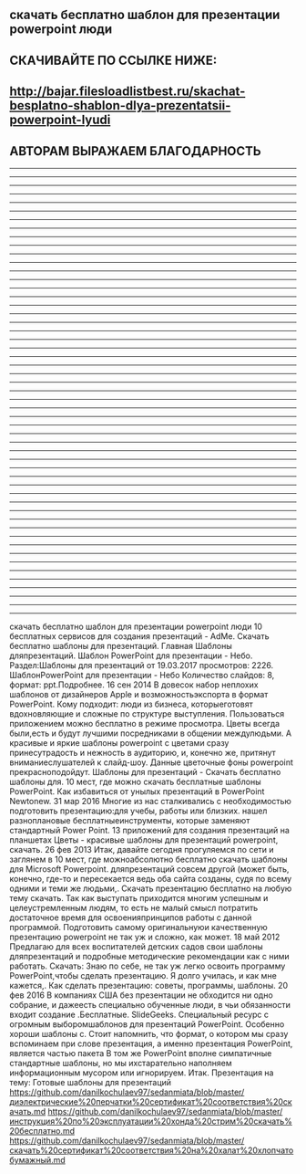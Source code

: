 скачать бесплатно шаблон для презентации powerpoint люди
--------------------------------------------------
СКАЧИВАЙТЕ ПО ССЫЛКЕ НИЖЕ:
--------------------------------------------------
http://bajar.filesloadlistbest.ru/skachat-besplatno-shablon-dlya-prezentatsii-powerpoint-lyudi
--------------------------------------------------
АВТОРАМ ВЫРАЖАЕМ БЛАГОДАРНОСТЬ
--------------------------------------------------
--------------------------------------------------
--------------------------------------------------
--------------------------------------------------
--------------------------------------------------
--------------------------------------------------
--------------------------------------------------
--------------------------------------------------
--------------------------------------------------
--------------------------------------------------
--------------------------------------------------
--------------------------------------------------
--------------------------------------------------
--------------------------------------------------
--------------------------------------------------
--------------------------------------------------
--------------------------------------------------
--------------------------------------------------
--------------------------------------------------
--------------------------------------------------
--------------------------------------------------
--------------------------------------------------
--------------------------------------------------
--------------------------------------------------
--------------------------------------------------
--------------------------------------------------
--------------------------------------------------
--------------------------------------------------
--------------------------------------------------
--------------------------------------------------
--------------------------------------------------
--------------------------------------------------
--------------------------------------------------
--------------------------------------------------
--------------------------------------------------
--------------------------------------------------
--------------------------------------------------
--------------------------------------------------
--------------------------------------------------
--------------------------------------------------
--------------------------------------------------
--------------------------------------------------
--------------------------------------------------
--------------------------------------------------
--------------------------------------------------
--------------------------------------------------
--------------------------------------------------
--------------------------------------------------
--------------------------------------------------
--------------------------------------------------
--------------------------------------------------
--------------------------------------------------
--------------------------------------------------
--------------------------------------------------
скачать бесплатно шаблон для презентации powerpoint люди 10 бесплатных сервисов для создания презентаций - AdMe. Скачать бесплатно шаблоны для презентаций. Главная  Шаблоны дляпрезентаций. Шаблон PowerPoint для презентации - Небо. Раздел:Шаблоны для презентаций от 19.03.2017  просмотров: 2226. ШаблонPowerPoint для презентации - Небо Количество слайдов: 8, формат: ppt.Подробнее. 16 сен 2014  В довесок  набор неплохих шаблонов от дизайнеров Apple и возможностьэкспорта в формат PowerPoint.  Кому подходит: люди из бизнеса, которыеготовят вдохновляющие и сложные по структуре выступления. Пользоваться приложением можно бесплатно в режиме просмотра. Цветы всегда были,есть и будут лучшими посредниками в общении междулюдьми. А красивые и яркие шаблоны powerpoint с цветами сразу принесутрадость и нежность в аудиторию, и, конечно же, притянут вниманиеслушателей к слайд-шоу. Данные цветочные фоны powerpoint прекрасноподойдут. Шаблоны для презентаций - Скачать бесплатно шаблоны для. 10 мест, где можно скачать бесплатные шаблоны PowerPoint. Как избавиться от унылых презентаций в PowerPoint  Newtonew. 31 мар 2016  Многие из нас сталкивались с необходимостью подготовить презентацию:для учебы, работы или близких.  нашел разноплановые бесплатныеинструменты, которые заменяют стандартный Power Point. 13 приложений для создания презентаций на планшетах
Цветы - красивые шаблоны для презентаций powerpoint, скачать. 26 фев 2013  Итак, давайте сегодня прогуляемся по сети и заглянем в 10 мест, где можноабсолютно бесплатно скачать шаблоны для Microsoft Powerpoint.  дляпрезентаций совсем другой (может быть, конечно, где-то и пересекается ведь оба сайта созданы, судя по всему одними и теми же людьми,. Скачать презентацию бесплатно на любую тему скачать. Так как выступать приходится многим успешным и целеустремленным людям, то есть не малый смысл потратить достаточное время для освоенияпринципов работы с данной программой. Подготовить самому оригинальнуюи качественную презентацию powerpoint не так уж и сложно, как может. 18 май 2012  Предлагаю для всех воспитателей детских садов свои шаблоны дляпрезентаций и подробные методические рекомендации как с ними работать. Скачать:  Знаю по себе, не так уж легко освоить программу PowerPoint,чтобы сделать презентацию. Я долго училась, и как мне кажется,. Как сделать презентацию: советы, программы, шаблоны. 20 фев 2016  В компаниях США без презентации не обходится ни одно собрание, и дажеесть специально обученные люди, в чьи обязанности входит создание .Бесплатные. SlideGeeks. Специальный ресурс с огромным выборомшаблонов для презентаций PowerPoint. Особенно хороши шаблоны с. Стоит напомнить, что формат, о котором мы сразу вспоминаем при слове презентация, а именно презентация PowerPoint, является частью пакета В том же PowerPoint вполне симпатичные стандартные шаблоны, но мы ихстарательно наполняем информационным мусором или игнорируем. Итак. Презентация на тему: Готовые шаблоны для презентаций
https://github.com/danilkochulaev97/sedanmiata/blob/master/диэлектрические%20перчатки%20сертификат%20соответствия%20скачать.md
https://github.com/danilkochulaev97/sedanmiata/blob/master/инструкция%20по%20эксплуатации%20хонда%20стрим%20скачать%20бесплатно.md
https://github.com/danilkochulaev97/sedanmiata/blob/master/скачать%20сертификат%20соответствия%20на%20халат%20хлопчатобумажный.md